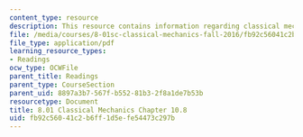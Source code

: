 ```yaml
---
content_type: resource
description: This resource contains information regarding classical mechanics.
file: /media/courses/8-01sc-classical-mechanics-fall-2016/fb92c56041c2b6ff1d5efe54473c297b_MIT8_01F16_chapter10.8.pdf
file_type: application/pdf
learning_resource_types:
- Readings
ocw_type: OCWFile
parent_title: Readings
parent_type: CourseSection
parent_uid: 8897a3b7-567f-b552-81b3-2f8a1de7b53b
resourcetype: Document
title: 8.01 Classical Mechanics Chapter 10.8
uid: fb92c560-41c2-b6ff-1d5e-fe54473c297b
---
```

